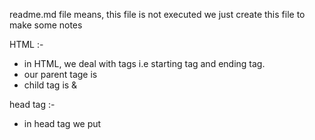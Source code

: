 readme.md file means, this file is not executed we just create this file to make some notes

HTML :-

- in HTML, we deal with tags i.e starting tag and ending tag.
- our parent tage is <html></html>
- child tag is <head></head> & <body></body>


head tag :-

- in head tag we put <title> tag for give the title of the webpage.
- in head tag we also give some external css link over here.

Body tag :-

- in body tag give all webpage code in this file whenever we see in the screen.
- body tag contains all elements like header, context, forms, etc.

Heading :-

- Heading is the major element where we put the context heading.
- in html heading is of six types (h1, h2, h3, h4, h5, h6)
- h1 is the bigger heading.
- h6 is the smaller heading.

paragraph / description :-

- in HTML we use paragraph for writing some description over our heading.
- we denoted the tag <p></p> for writing a paragraph.

* <br> is used to break a line and it is a single tag.
* <hr> is used for horizontal line and is a single tag as well.

image :-

- in html, we need <img> tag for inserting images in webpages.
- This tag contains src(source), height, width, alt(alternate).
- The above mentioned things are the properties of image and called as attribute of <img> tag.

Insert outside link:-

- Here we use <a> tag.
- anchor tag <a> is used to put hyperlink of any other websites.
- This tag contains href(hyper reference- reference to another page or sites) attributes to insert the hyperlink over anchor tag. 
- This tag contains target attribute to open that link, target attributes contain 2 values when we put 
"_self" it will open that page itself

HTML formatting:-

- in html we use formating for styling our paragraph section.
1. <b> - bold text
2. <i> - italic text
3. <em> - emphasised text
4.  <mark> - marked or highlighted the text
5. <del> - deleted the text
6. <small> - smaller the text
7. <strong> - bold or bigger the text
8. <ins> - insert the text
9. <sub>- subscript 
10. <sup>- superscript

HTML TABLE:-
html table means it is a table like structure where we write some things in rows and columns.
Main tag is <table>.
<tr> is table row.
<th> is table heading.
<td> table data
 
what is GIT HUB?
 Git hub is open source version control system where we save, store, share and implement our code in production level. There are multiple tools used but some famous ones are github, gitlab etc.

 repository: its a folder that we have created on github so that we can store our code. simply we can say its a folder.